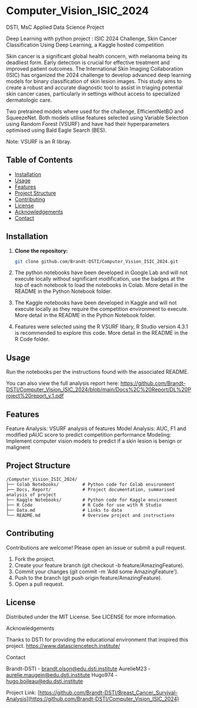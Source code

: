 # Computer_Vision_ISIC_2024
DSTI, MsC Applied Data Science Project

Deep Learning with python project : ISIC 2024 Challenge, Skin Cancer Classification 
Using Deep Learning, a Kaggle hosted competition

Skin cancer is a significant global health concern, with melanoma being its deadliest form. 
Early detection is crucial for effective treatment and improved patient outcomes. 
The International Skin Imaging Collaboration (ISIC) has organized the 2024 challenge to develop advanced 
deep learning models for binary classification of skin lesion images. This study aims to create a robust 
and accurate diagnostic tool to assist in triaging potential skin cancer cases, particularly in settings 
without access to specialized dermatologic care.

Two pretrained models where used for the challenge, EfficientNetBO and SqueezeNet.
Both models utilise features selected using Variable Selection using Random Forest (VSURF) and 
have had their hyperparameters optimised using Bald Eagle Search (BES).

Note: VSURF is an R libray. 


## Table of Contents
- [Installation](#installation)
- [Usage](#usage)
- [Features](#features)
- [Project Structure](#project-structure)
- [Contributing](#contributing)
- [License](#license)
- [Acknowledgements](#acknowledgements)
- [Contact](#contact)

## Installation

1. **Clone the repository:**
   ```bash
   git clone github.com/Brandt-DSTI/Computer_Vision_ISIC_2024.git

2. The python notebooks have been developed in Google Lab and will
   not execute locally without significant modification, use
   the badges at the top of each notebook to load the notebooks in Colab.
   More detail in the README in the Python Notebook folder.
   
3. The Kaggle notebooks have been developed in Kaggle and will
   not execute locally as they require the competition environment to execute.
   More detail in the README in the Python Notebook folder.
   
4. Features were selected using the R VSURF libary, R Studio version 4.3.1 is recommended
   to explore this code. More detail in the README in the R Code folder.

## Usage

Run the notebooks per the instructions found with the associated README.

You can also view the full analysis report here: https://github.com/Brandt-DSTI/Computer_Vision_ISIC_2024/blob/main/Docs%2C%20Report/DL%20Project%20report_v.1.pdf

## Features

Feature Analysis: VSURF analysis of features
Model Analysis: AUC, F1 and modified pAUC score to predict competition performance
Modeling: Implement computer vision models to predict if a skin lesion is benign or malignent

## Project Structure
```
/Computer_Vision_ISIC_2024/
├── Colab Notebooks/         # Python code for Colab environment
├── Docs, Report/            # Project documentation, summarised analysis of project
├── Kaggle Notebooks/        # Python code for Kaggle environment
├── R Code                   # R Code for use with R Studio
├── Data.md                  # Links to data
└── README.md                # Overview project and instructions
```
## Contributing 

Contributions are welcome! Please open an issue or submit a pull request.

1. Fork the project.
2. Create your feature branch (git checkout -b feature/AmazingFeature).
3. Commit your changes (git commit -m 'Add some AmazingFeature').
4. Push to the branch (git push origin feature/AmazingFeature).
5. Open a pull request.


## License

Distributed under the MIT License. See LICENSE for more information.

Acknowledgements

Thanks to DSTI for providing the educational environment that inspired this project.
https://www.datasciencetech.institute/

Contact

Brandt-DSTI - brandt.olson@edu.dsti.institute
AurelieM23 - aurelie.maugein@edu.dsti.institute
Hugo974 - hugo.boileau@edu.dsti.institute

Project Link: [https://github.com/Brandt-DSTI/Breast_Cancer_Survival-Analysis](https://github.com/Brandt-DSTI/Computer_Vision_ISIC_2024)

